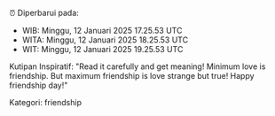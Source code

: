 ⏰ Diperbarui pada:
- WIB: Minggu, 12 Januari 2025 17.25.53 UTC
- WITA: Minggu, 12 Januari 2025 18.25.53 UTC
- WIT: Minggu, 12 Januari 2025 19.25.53 UTC

Kutipan Inspiratif:
"Read it carefully and get meaning! Minimum love is friendship. But maximum friendship is love strange but true! Happy friendship day!"


Kategori: friendship

